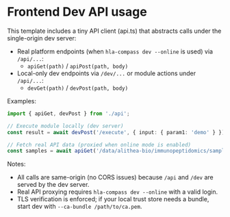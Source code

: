 # Frontend Dev API usage

This template includes a tiny API client (api.ts) that abstracts calls under the single-origin dev server:

- Real platform endpoints (when `hla-compass dev --online` is used) via `/api/...`:
  - `apiGet(path)` / `apiPost(path, body)`
- Local-only dev endpoints via `/dev/...` or module actions under `/api/...`:
  - `devGet(path)` / `devPost(path, body)`

Examples:

```ts path=null start=null
import { apiGet, devPost } from './api';

// Execute module locally (dev server)
const result = await devPost('/execute', { input: { param1: 'demo' } });

// Fetch real API data (proxied when online mode is enabled)
const samples = await apiGet('/data/alithea-bio/immunopeptidomics/samples?page=1&limit=5&data_source=alithea-hla-db');
```

Notes:
- All calls are same-origin (no CORS issues) because `/api` and `/dev` are served by the dev server.
- Real API proxying requires `hla-compass dev --online` with a valid login.
- TLS verification is enforced; if your local trust store needs a bundle, start dev with `--ca-bundle /path/to/ca.pem`.
